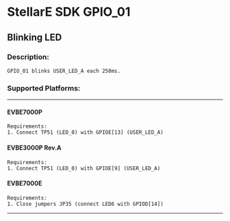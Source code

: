# StellarE SDK GPIO_01

## Blinking LED

### Description: 
	GPIO_01 blinks USER_LED_A each 250ms.
### Supported Platforms:
-----------------------------------------------------------
#### EVBE7000P
	Requirements:
	1. Connect TP51 (LED_0) with GPIOE[13] (USER_LED_A)
#### EVBE3000P Rev.A
	Requirements:
	1. Connect TP51 (LED_0) with GPIOE[9] (USER_LED_A)
#### EVBE7000E
	Requirements:
	1. Close jumpers JP35 (connect LED6 with GPIOD[14])
-----------------------------------------------------------